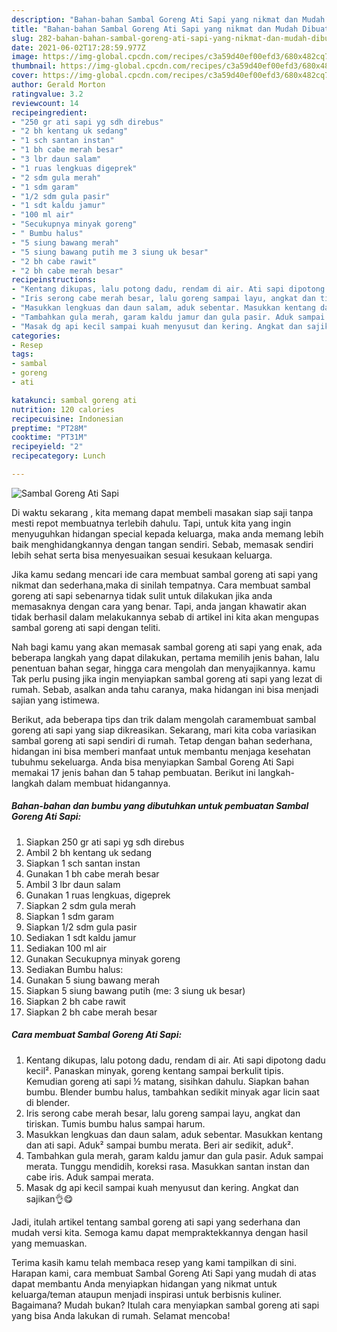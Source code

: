 ```yaml
---
description: "Bahan-bahan Sambal Goreng Ati Sapi yang nikmat dan Mudah Dibuat"
title: "Bahan-bahan Sambal Goreng Ati Sapi yang nikmat dan Mudah Dibuat"
slug: 282-bahan-bahan-sambal-goreng-ati-sapi-yang-nikmat-dan-mudah-dibuat
date: 2021-06-02T17:28:59.977Z
image: https://img-global.cpcdn.com/recipes/c3a59d40ef00efd3/680x482cq70/sambal-goreng-ati-sapi-foto-resep-utama.jpg
thumbnail: https://img-global.cpcdn.com/recipes/c3a59d40ef00efd3/680x482cq70/sambal-goreng-ati-sapi-foto-resep-utama.jpg
cover: https://img-global.cpcdn.com/recipes/c3a59d40ef00efd3/680x482cq70/sambal-goreng-ati-sapi-foto-resep-utama.jpg
author: Gerald Morton
ratingvalue: 3.2
reviewcount: 14
recipeingredient:
- "250 gr ati sapi yg sdh direbus"
- "2 bh kentang uk sedang"
- "1 sch santan instan"
- "1 bh cabe merah besar"
- "3 lbr daun salam"
- "1 ruas lengkuas digeprek"
- "2 sdm gula merah"
- "1 sdm garam"
- "1/2 sdm gula pasir"
- "1 sdt kaldu jamur"
- "100 ml air"
- "Secukupnya minyak goreng"
- " Bumbu halus"
- "5 siung bawang merah"
- "5 siung bawang putih me 3 siung uk besar"
- "2 bh cabe rawit"
- "2 bh cabe merah besar"
recipeinstructions:
- "Kentang dikupas, lalu potong dadu, rendam di air. Ati sapi dipotong dadu kecil². Panaskan minyak, goreng kentang sampai berkulit tipis. Kemudian goreng ati sapi ½ matang, sisihkan dahulu. Siapkan bahan bumbu. Blender bumbu halus, tambahkan sedikit minyak agar licin saat di blender."
- "Iris serong cabe merah besar, lalu goreng sampai layu, angkat dan tiriskan. Tumis bumbu halus sampai harum."
- "Masukkan lengkuas dan daun salam, aduk sebentar. Masukkan kentang dan ati sapi. Aduk² sampai bumbu merata. Beri air sedikit, aduk²."
- "Tambahkan gula merah, garam kaldu jamur dan gula pasir. Aduk sampai merata. Tunggu mendidih, koreksi rasa. Masukkan santan instan dan cabe iris. Aduk sampai merata."
- "Masak dg api kecil sampai kuah menyusut dan kering. Angkat dan sajikan👌😋"
categories:
- Resep
tags:
- sambal
- goreng
- ati

katakunci: sambal goreng ati 
nutrition: 120 calories
recipecuisine: Indonesian
preptime: "PT28M"
cooktime: "PT31M"
recipeyield: "2"
recipecategory: Lunch

---
```



![Sambal Goreng Ati Sapi](https://img-global.cpcdn.com/recipes/c3a59d40ef00efd3/680x482cq70/sambal-goreng-ati-sapi-foto-resep-utama.jpg)

Di waktu  sekarang , kita memang dapat membeli masakan siap saji tanpa mesti repot membuatnya terlebih dahulu. Tapi, untuk kita yang ingin menyuguhkan hidangan special kepada keluarga, maka anda memang lebih baik menghidangkannya dengan tangan sendiri. Sebab, memasak sendiri lebih sehat serta bisa menyesuaikan sesuai kesukaan keluarga.

Jika kamu sedang mencari ide cara membuat sambal goreng ati sapi yang nikmat dan sederhana,maka di sinilah tempatnya. Cara membuat sambal goreng ati sapi  sebenarnya tidak sulit untuk dilakukan jika anda memasaknya dengan cara yang benar. Tapi, anda jangan khawatir akan tidak berhasil dalam melakukannya 
sebab di artikel ini kita akan mengupas sambal goreng ati sapi dengan teliti.  



Nah bagi kamu yang akan memasak sambal goreng ati sapi yang enak, ada beberapa langkah yang dapat dilakukan, pertama memilih jenis bahan, lalu penentuan bahan segar, hingga cara mengolah dan menyajikannya. kamu Tak perlu pusing jika ingin menyiapkan sambal goreng ati sapi yang lezat di rumah. Sebab, asalkan anda  tahu caranya, maka hidangan ini bisa menjadi sajian yang istimewa.

Berikut, ada beberapa tips dan trik dalam mengolah caramembuat sambal goreng ati sapi yang siap dikreasikan. Sekarang, mari kita coba variasikan sambal goreng ati sapi sendiri di rumah. Tetap dengan bahan sederhana, hidangan ini bisa memberi manfaat untuk membantu menjaga kesehatan tubuhmu sekeluarga. Anda bisa menyiapkan Sambal Goreng Ati Sapi memakai 17 jenis bahan dan 5 tahap pembuatan. Berikut ini langkah-langkah dalam membuat hidangannya.

<!--inarticleads1-->

##### Bahan-bahan dan bumbu yang dibutuhkan untuk pembuatan Sambal Goreng Ati Sapi:

1. Siapkan 250 gr ati sapi yg sdh direbus
1. Ambil 2 bh kentang uk sedang
1. Siapkan 1 sch santan instan
1. Gunakan 1 bh cabe merah besar
1. Ambil 3 lbr daun salam
1. Gunakan 1 ruas lengkuas, digeprek
1. Siapkan 2 sdm gula merah
1. Siapkan 1 sdm garam
1. Siapkan 1/2 sdm gula pasir
1. Sediakan 1 sdt kaldu jamur
1. Sediakan 100 ml air
1. Gunakan Secukupnya minyak goreng
1. Sediakan  Bumbu halus:
1. Gunakan 5 siung bawang merah
1. Siapkan 5 siung bawang putih (me: 3 siung uk besar)
1. Siapkan 2 bh cabe rawit
1. Siapkan 2 bh cabe merah besar




<!--inarticleads2-->

##### Cara membuat Sambal Goreng Ati Sapi:

1. Kentang dikupas, lalu potong dadu, rendam di air. Ati sapi dipotong dadu kecil². Panaskan minyak, goreng kentang sampai berkulit tipis. Kemudian goreng ati sapi ½ matang, sisihkan dahulu. Siapkan bahan bumbu. Blender bumbu halus, tambahkan sedikit minyak agar licin saat di blender.
1. Iris serong cabe merah besar, lalu goreng sampai layu, angkat dan tiriskan. Tumis bumbu halus sampai harum.
1. Masukkan lengkuas dan daun salam, aduk sebentar. Masukkan kentang dan ati sapi. Aduk² sampai bumbu merata. Beri air sedikit, aduk².
1. Tambahkan gula merah, garam kaldu jamur dan gula pasir. Aduk sampai merata. Tunggu mendidih, koreksi rasa. Masukkan santan instan dan cabe iris. Aduk sampai merata.
1. Masak dg api kecil sampai kuah menyusut dan kering. Angkat dan sajikan👌😋




Jadi, itulah artikel tentang  sambal goreng ati sapi  yang sederhana dan mudah versi kita. Semoga kamu dapat mempraktekkannya dengan hasil yang memuaskan. 

Terima kasih kamu telah membaca resep yang kami tampilkan di sini. Harapan kami, cara membuat  Sambal Goreng Ati Sapi yang mudah di atas dapat membantu Anda menyiapkan hidangan yang nikmat untuk keluarga/teman ataupun menjadi inspirasi untuk berbisnis kuliner. Bagaimana? Mudah bukan? Itulah cara menyiapkan sambal goreng ati sapi yang bisa Anda lakukan di rumah. Selamat mencoba!

